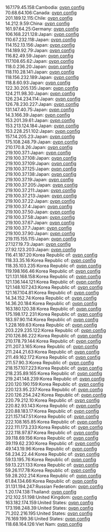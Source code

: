 167.179.45.158:Cambodia: [ovpn config](vpn/167_179_45_158.ovpn)  
70.68.64.106:Canada: [ovpn config](vpn/70_68_64_106.ovpn)  
201.189.12.115:Chile: [ovpn config](vpn/201_189_12_115.ovpn)  
14.212.9.59:China: [ovpn config](vpn/14_212_9_59.ovpn)  
161.97.64.25:Germany: [ovpn config](vpn/161_97_64_25.ovpn)  
106.168.221.128:Japan: [ovpn config](vpn/106_168_221_128.ovpn)  
110.67.232.118:Japan: [ovpn config](vpn/110_67_232_118.ovpn)  
114.152.13.156:Japan: [ovpn config](vpn/114_152_13_156.ovpn)  
114.189.92.79:Japan: [ovpn config](vpn/114_189_92_79.ovpn)  
116.82.49.59:Japan: [ovpn config](vpn/116_82_49_59.ovpn)  
117.108.65.62:Japan: [ovpn config](vpn/117_108_65_62.ovpn)  
118.0.236.20:Japan: [ovpn config](vpn/118_0_236_20.ovpn)  
118.110.28.141:Japan: [ovpn config](vpn/118_110_28_141.ovpn)  
118.156.232.189:Japan: [ovpn config](vpn/118_156_232_189.ovpn)  
118.8.60.93:Japan: [ovpn config](vpn/118_8_60_93.ovpn)  
122.30.205.135:Japan: [ovpn config](vpn/122_30_205_135.ovpn)  
124.211.98.30:Japan: [ovpn config](vpn/124_211_98_30.ovpn)  
126.234.234.114:Japan: [ovpn config](vpn/126_234_234_114.ovpn)  
126.78.230.227:Japan: [ovpn config](vpn/126_78_230_227.ovpn)  
131.147.40.75:Japan: [ovpn config](vpn/131_147_40_75.ovpn)  
14.3.166.39:Japan: [ovpn config](vpn/14_3_166_39.ovpn)  
153.201.39.61:Japan: [ovpn config](vpn/153_201_39_61.ovpn)  
153.213.124.184:Japan: [ovpn config](vpn/153_213_124_184.ovpn)  
153.228.251.102:Japan: [ovpn config](vpn/153_228_251_102.ovpn)  
157.14.205.23:Japan: [ovpn config](vpn/157_14_205_23.ovpn)  
175.108.248.79:Japan: [ovpn config](vpn/175_108_248_79.ovpn)  
210.170.8.26:Japan: [ovpn config](vpn/210_170_8_26.ovpn)  
219.100.37.1:Japan: [ovpn config](vpn/219_100_37_1.ovpn)  
219.100.37.108:Japan: [ovpn config](vpn/219_100_37_108.ovpn)  
219.100.37.109:Japan: [ovpn config](vpn/219_100_37_109.ovpn)  
219.100.37.125:Japan: [ovpn config](vpn/219_100_37_125.ovpn)  
219.100.37.138:Japan: [ovpn config](vpn/219_100_37_138.ovpn)  
219.100.37.19:Japan: [ovpn config](vpn/219_100_37_19.ovpn)  
219.100.37.205:Japan: [ovpn config](vpn/219_100_37_205.ovpn)  
219.100.37.211:Japan: [ovpn config](vpn/219_100_37_211.ovpn)  
219.100.37.213:Japan: [ovpn config](vpn/219_100_37_213.ovpn)  
219.100.37.22:Japan: [ovpn config](vpn/219_100_37_22.ovpn)  
219.100.37.4:Japan: [ovpn config](vpn/219_100_37_4.ovpn)  
219.100.37.50:Japan: [ovpn config](vpn/219_100_37_50.ovpn)  
219.100.37.58:Japan: [ovpn config](vpn/219_100_37_58.ovpn)  
219.100.37.67:Japan: [ovpn config](vpn/219_100_37_67.ovpn)  
219.100.37.7:Japan: [ovpn config](vpn/219_100_37_7.ovpn)  
219.100.37.90:Japan: [ovpn config](vpn/219_100_37_90.ovpn)  
219.115.155.115:Japan: [ovpn config](vpn/219_115_155_115.ovpn)  
27.127.19.73:Japan: [ovpn config](vpn/27_127_19_73.ovpn)  
27.92.123.203:Japan: [ovpn config](vpn/27_92_123_203.ovpn)  
116.41.187.20:Korea Republic of: [ovpn config](vpn/116_41_187_20.ovpn)  
118.33.35.16:Korea Republic of: [ovpn config](vpn/118_33_35_16.ovpn)  
118.35.103.235:Korea Republic of: [ovpn config](vpn/118_35_103_235.ovpn)  
119.198.166.46:Korea Republic of: [ovpn config](vpn/119_198_166_46.ovpn)  
121.131.168.158:Korea Republic of: [ovpn config](vpn/121_131_168_158.ovpn)  
121.136.144.121:Korea Republic of: [ovpn config](vpn/121_136_144_121.ovpn)  
121.148.107.243:Korea Republic of: [ovpn config](vpn/121_148_107_243.ovpn)  
121.167.104.81:Korea Republic of: [ovpn config](vpn/121_167_104_81.ovpn)  
14.34.152.74:Korea Republic of: [ovpn config](vpn/14_34_152_74.ovpn)  
14.36.20.184:Korea Republic of: [ovpn config](vpn/14_36_20_184.ovpn)  
163.180.120.38:Korea Republic of: [ovpn config](vpn/163_180_120_38.ovpn)  
175.198.172.231:Korea Republic of: [ovpn config](vpn/175_198_172_231.ovpn)  
183.97.90.114:Korea Republic of: [ovpn config](vpn/183_97_90_114.ovpn)  
1.228.169.63:Korea Republic of: [ovpn config](vpn/1_228_169_63.ovpn)  
203.229.235.122:Korea Republic of: [ovpn config](vpn/203_229_235_122.ovpn)  
210.126.86.222:Korea Republic of: [ovpn config](vpn/210_126_86_222.ovpn)  
210.178.79.144:Korea Republic of: [ovpn config](vpn/210_178_79_144.ovpn)  
211.207.3.165:Korea Republic of: [ovpn config](vpn/211_207_3_165.ovpn)  
211.244.21.63:Korea Republic of: [ovpn config](vpn/211_244_21_63.ovpn)  
211.49.162.172:Korea Republic of: [ovpn config](vpn/211_49_162_172.ovpn)  
211.57.90.3:Korea Republic of: [ovpn config](vpn/211_57_90_3.ovpn)  
218.157.107.223:Korea Republic of: [ovpn config](vpn/218_157_107_223.ovpn)  
218.235.89.165:Korea Republic of: [ovpn config](vpn/218_235_89_165.ovpn)  
219.241.148.239:Korea Republic of: [ovpn config](vpn/219_241_148_239.ovpn)  
220.120.190.159:Korea Republic of: [ovpn config](vpn/220_120_190_159.ovpn)  
220.123.95.237:Korea Republic of: [ovpn config](vpn/220_123_95_237.ovpn)  
220.126.254.242:Korea Republic of: [ovpn config](vpn/220_126_254_242.ovpn)  
220.79.212.10:Korea Republic of: [ovpn config](vpn/220_79_212_10.ovpn)  
220.82.93.143:Korea Republic of: [ovpn config](vpn/220_82_93_143.ovpn)  
220.88.183.17:Korea Republic of: [ovpn config](vpn/220_88_183_17.ovpn)  
221.157.147.51:Korea Republic of: [ovpn config](vpn/221_157_147_51.ovpn)  
222.108.165.85:Korea Republic of: [ovpn config](vpn/222_108_165_85.ovpn)  
222.111.173.233:Korea Republic of: [ovpn config](vpn/222_111_173_233.ovpn)  
222.118.97.87:Korea Republic of: [ovpn config](vpn/222_118_97_87.ovpn)  
39.118.69.156:Korea Republic of: [ovpn config](vpn/39_118_69_156.ovpn)  
39.119.62.230:Korea Republic of: [ovpn config](vpn/39_119_62_230.ovpn)  
49.143.19.96:Korea Republic of: [ovpn config](vpn/49_143_19_96.ovpn)  
58.234.22.44:Korea Republic of: [ovpn config](vpn/58_234_22_44.ovpn)  
59.13.195.76:Korea Republic of: [ovpn config](vpn/59_13_195_76.ovpn)  
59.13.221.133:Korea Republic of: [ovpn config](vpn/59_13_221_133.ovpn)  
59.26.117.78:Korea Republic of: [ovpn config](vpn/59_26_117_78.ovpn)  
59.28.202.214:Korea Republic of: [ovpn config](vpn/59_28_202_214.ovpn)  
61.84.134.66:Korea Republic of: [ovpn config](vpn/61_84_134_66.ovpn)  
31.131.194.247:Russian Federation: [ovpn config](vpn/31_131_194_247.ovpn)  
1.20.174.138:Thailand: [ovpn config](vpn/1_20_174_138.ovpn)  
212.102.51.198:United Kingdom: [ovpn config](vpn/212_102_51_198.ovpn)  
163.182.174.159:United States: [ovpn config](vpn/163_182_174_159.ovpn)  
173.198.248.39:United States: [ovpn config](vpn/173_198_248_39.ovpn)  
71.202.216.195:United States: [ovpn config](vpn/71_202_216_195.ovpn)  
76.169.199.36:United States: [ovpn config](vpn/76_169_199_36.ovpn)  
118.68.164.126:Viet Nam: [ovpn config](vpn/118_68_164_126.ovpn)  
